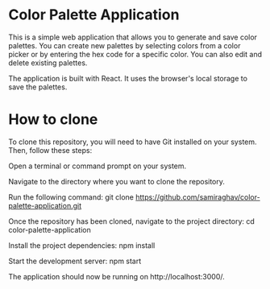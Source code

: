 # Color Palette Application
This is a simple web application that allows you to generate and save color palettes. You can create new palettes by selecting colors from a color picker or by entering the hex code for a specific color. You can also edit and delete existing palettes.

The application is built with React. It uses the browser's local storage to save the palettes.

# How to clone
To clone this repository, you will need to have Git installed on your system. Then, follow these steps:

Open a terminal or command prompt on your system.

Navigate to the directory where you want to clone the repository.

Run the following command: git clone https://github.com/samiraghav/color-palette-application.git

Once the repository has been cloned, navigate to the project directory: cd color-palette-application

Install the project dependencies: npm install

Start the development server: npm start

The application should now be running on http://localhost:3000/.
